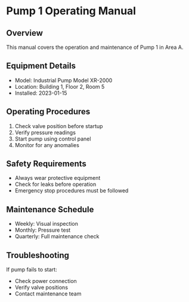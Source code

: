# Pump 1 Operating Manual

## Overview
This manual covers the operation and maintenance of Pump 1 in Area A.

## Equipment Details
- Model: Industrial Pump Model XR-2000
- Location: Building 1, Floor 2, Room 5
- Installed: 2023-01-15

## Operating Procedures
1. Check valve position before startup
2. Verify pressure readings
3. Start pump using control panel
4. Monitor for any anomalies

## Safety Requirements
- Always wear protective equipment
- Check for leaks before operation
- Emergency stop procedures must be followed

## Maintenance Schedule
- Weekly: Visual inspection
- Monthly: Pressure test
- Quarterly: Full maintenance check

## Troubleshooting
If pump fails to start:
- Check power connection
- Verify valve positions
- Contact maintenance team
